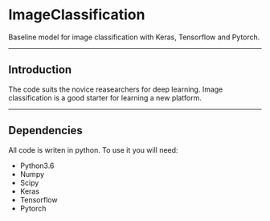 # ImageClassification

Baseline model for image classification with Keras, Tensorflow and Pytorch.

-------
## Introduction

The code suits the novice reasearchers for deep learning. 
Image classification is a good starter for learning a new platform.

---
## Dependencies

All code is writen in python. To use it you will need:

* Python3.6
* Numpy
* Scipy
* Keras
* Tensorflow
* Pytorch
